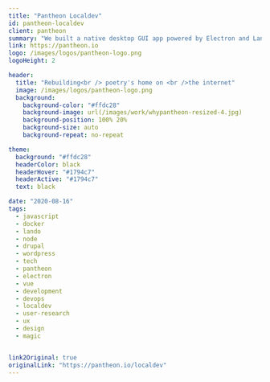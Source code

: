 ```yaml
---
title: "Pantheon Localdev"
id: pantheon-localdev
client: pantheon
summary: "We built a native desktop GUI app powered by Electron and Lando so Pantheon users can easily work on their sites locally."
link: https://pantheon.io
logo: /images/logos/pantheon-logo.png
logoHeight: 2

header:
  title: "Rebuilding<br /> poetry's home on <br />the internet"
  image: /images/logos/pantheon-logo.png
  background:
    background-color: "#ffdc28"
    background-image: url(/images/work/whypantheon-resized-4.jpg)
    background-position: 100% 20%
    background-size: auto
    background-repeat: no-repeat

theme:
  background: "#ffdc28"
  headerColor: black
  headerHover: "#1794c7"
  headerActive: "#1794c7"
  text: black

date: "2020-08-16"
tags:
  - javascript
  - docker
  - lando
  - node
  - drupal
  - wordpress
  - tech
  - pantheon
  - electron
  - vue
  - development
  - devops
  - localdev
  - user-research
  - ux
  - design
  - magic


link2Original: true
originalLink: "https://pantheon.io/localdev"
---
```


